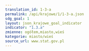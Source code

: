```yaml
---
translation_id: 1-3-a
permalink: /api/krajowe/1/1-3-a.json
sdg_goal: 1
layout: json_krajowe_goal_indicator
indicator: "1.3.a"
zmienne: ogółem,miasto,wieś
kategorie: miasto/wieś
source_url: www.stat.gov.pl
---
```

